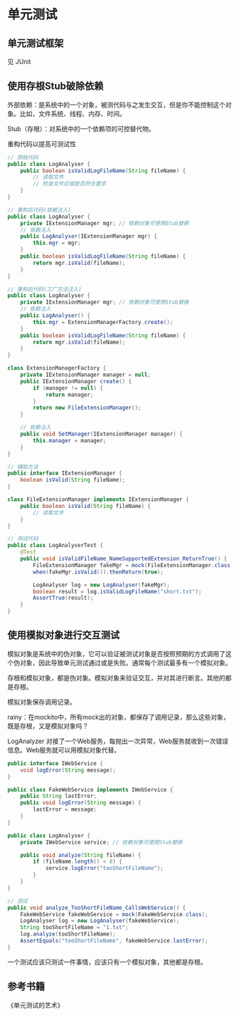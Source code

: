 # 单元测试

## 单元测试框架

见 JUnit

## 使用存根Stub破除依赖

外部依赖：是系统中的一个对象，被测代码与之发生交互，但是你不能控制这个对象。比如，文件系统、线程、内存、时间。

Stub（存根）：对系统中的一个依赖项的可控替代物。

重构代码以提高可测试性

```java
// 原始代码
public class LogAnalyser {
    public boolean isValidLogFileName(String fileName) {
        // 读取文件
        // 检查文件后缀是否符合要求
    }
}

// 重构后代码(依赖注入)
public class LogAnalyser {
    private IExtensionManager mgr; // 依赖对象可使用Stub替换
    // 依赖注入
    public LogAnalyser(IExtensionManager mgr) {
        this.mgr = mgr;
    }
    public boolean isValidLogFileName(String fileName) {
        return mgr.isValid(fileName);
    }
}

// 重构后代码(工厂方法注入)
public class LogAnalyser {
    private IExtensionManager mgr; // 依赖对象可使用Stub替换
    // 依赖注入
    public LogAnalyser() {
        this.mgr = ExtensionManagerFactory.create();
    }
    public boolean isValidLogFileName(String fileName) {
        return mgr.isValid(fileName);
    }
}

class ExtensionManagerFactory {
    private IExtensionManager manager = null;
    public IExtensionManager create() {
        if (manager != null) {
            return manager;
        }
        return new FileExtensionManager();
    }

    // 依赖注入
    public void SetManager(IExtensionManager manager) {
        this.manager = manager;
    }
}

// 辅助方法
public interface IExtensionManager {
    boolean isValid(String fileName);
}

class FileExtensionManager implements IExtensionManager {
    public boolean isValid(String fileName) {
        // 读取文件
    }
}

// 测试代码
public class LogAnalyserTest {
    @Test
    public void isValidFileName_NameSupportedExtension_ReturnTrue() {
        FileExtensionManager fakeMgr = mock(FileExtensionManager.class);
        when(fakeMgr.isValid()).thenReturn(true);

        LogAnalyser log = new LogAnalyser(fakeMgr);
        boolean result = log.isValidLogFileName("short.txt");
        AssertTrue(result);
    }
}
```

## 使用模拟对象进行交互测试

模拟对象是系统中的伪对象，它可以验证被测试对象是否按照预期的方式调用了这个伪对象，因此导致单元测试通过或是失败。通常每个测试最多有一个模拟对象。

存根和模拟对象，都是伪对象。模拟对象来验证交互，并对其进行断言。其他的都是存根。

模拟对象保存调用记录。

rainy：在mockito中，所有mock出的对象，都保存了调用记录，那么这些对象，既是存根，又是模拟对象吗？

LogAnalyzer 对接了一个Web服务，每抛出一次异常，Web服务就收到一次错误信息。Web服务就可以用模拟对象代替。

```java
public interface IWebService {
    void logError(String message);
}

public class FakeWebService implements IWebService {
    public String lastError;
    public void logError(String message) {
        lastError = message;
    }
}

public class LogAnalyser {
    private IWebService service; // 依赖对象可使用Stub替换

    public void analyze(String fileName) {
        if (fileName.length() < 8) {
            service.logError("tooShortFileName");
        }
    }
}

// 测试
public void analyze_TooShortFileName_CallsWebService() {
    FakeWebService fakeWebService = mock(FakeWebService.class);
    LogAnalyser log = new LogAnalyser(fakeWebService);
    String tooShortFileName = "1.txt";
    log.analyze(tooShortFileName);
    AssertEquals("tooShortFileName", fakeWebService.lastError);
}
```

一个测试应该只测试一件事情，应该只有一个模拟对象，其他都是存根。

## 参考书籍

《单元测试的艺术》